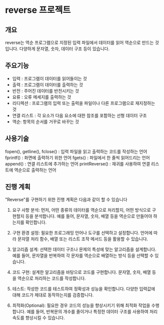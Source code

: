 # reverse 프로젝트

## 개요

reverse는 역순 프로그램으로 지정된 입력 파일에서 데이터를 읽어 역순으로 만드는 것입니다.
다양하게 문자열, 숫자, 데이터 구조 등이 있습니다.

## 주요기능
- 입력 : 프로그램이 데이터를 읽어들이는 것
- 출력 : 프로그램이 데이터를 출력하는 것
- 반전 : 주어진 데이터를 반전시키는 것
- 요류 : 오류 메세지를 출력하는 것
- 리디렉션 : 프로그램의 입력 또는 출력을 파일이나 다른 프로그램으로 재지정하는 것
- 연결 리스트 : 각 요소가 다음 요소에 대한 참조를 포함하는 선형 데이터 구조
- 역순: 항목의 순서를 거꾸로 바꾸는 것


## 사용기술 
fopen(), getline(), fclose() : 입력 파일을 읽고 출력하는 코드를 작성하는 언어
fprintf() : 화면에 출력하기 위한 언어
fgets() : 파일에서 한 줄씩 읽어드리는 언어
append() : 연결 리스트에 추가하는 언어
printReverse() : 재귀를 사용하여 연결 리스트에 역순으로 출력하는 언어


## 진행 계획

"Reverse"를 구현하기 위한 진행 계획은 다음과 같이 할 수 있습니다

1. 요구 사항 분석: 먼저, 어떤 종류의 데이터를 역순으로 처리할지, 어떤 방식으로 구현할지 등을 분석합니다. 예를 들어, 문자열, 숫자, 배열 등을 역순으로 만들어야 하는지를 확인합니다.

2. 구현 환경 설정: 필요한 프로그래밍 언어나 도구를 선택하고 설정합니다. 언어에 따라 문자열 처리 함수, 배열 또는 리스트 조작 메서드 등을 활용할 수 있습니다.

3. 알고리즘 설계: 선택한 데이터 구조나 문제의 특성에 맞는 알고리즘을 설계합니다. 예를 들어, 문자열을 반복하여 각 문자를 역순으로 배열하는 방식 등을 선택할 수 있습니다.

4. 코드 구현: 설계한 알고리즘을 바탕으로 코드를 구현합니다. 문자열, 숫자, 배열 등을 역순으로 처리하는 코드를 작성합니다.

5. 테스트: 작성한 코드를 테스트하여 정확성과 성능을 확인합니다. 다양한 입력값에 대해 코드가 제대로 동작하는지를 검증합니다.

6. 최적화(Optional): 필요한 경우 코드의 성능을 향상시키기 위해 최적화 작업을 수행합니다. 예를 들어, 반복문의 개수를 줄이거나 특정한 데이터 구조를 사용하여 처리 속도를 향상시킬 수 있습니다.

